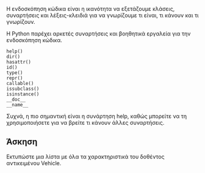 Η ενδοσκόπηση κώδικα είναι η ικανότητα να εξετάζουμε κλάσεις, συναρτήσεις και λέξεις-κλειδιά για να γνωρίζουμε τι είναι, τι κάνουν και τι γνωρίζουν.

Η Python παρέχει αρκετές συναρτήσεις και βοηθητικά εργαλεία για την ενδοσκόπηση κώδικα.

    help()
    dir() 
    hasattr() 
    id() 
    type() 
    repr() 
    callable() 
    issubclass() 
    isinstance() 
    __doc__ 
    __name__ 
    

Συχνά, η πιο σημαντική είναι η συνάρτηση help, καθώς μπορείτε να τη χρησιμοποιήσετε για να βρείτε τι κάνουν άλλες συναρτήσεις.

Άσκηση
--------

Εκτυπώστε μια λίστα με όλα τα χαρακτηριστικά του δοθέντος αντικειμένου Vehicle.